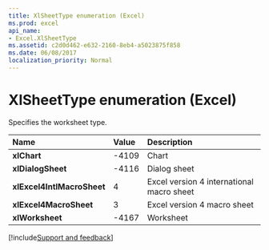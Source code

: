 ```yaml
---
title: XlSheetType enumeration (Excel)
ms.prod: excel
api_name:
- Excel.XlSheetType
ms.assetid: c2d0d462-e632-2160-8eb4-a5023875f858
ms.date: 06/08/2017
localization_priority: Normal
---
```



# XlSheetType enumeration (Excel)

Specifies the worksheet type.



|Name|Value|Description|
|:-----|:-----|:-----|
| **xlChart**|-4109|Chart|
| **xlDialogSheet**|-4116|Dialog sheet|
| **xlExcel4IntlMacroSheet**|4|Excel version 4 international macro sheet|
| **xlExcel4MacroSheet**|3|Excel version 4 macro sheet|
| **xlWorksheet**|-4167|Worksheet|

[!include[Support and feedback](~/includes/feedback-boilerplate.md)]